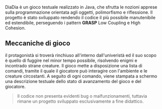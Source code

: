 DiaDia è un gioco testuale realizzato in Java, che sfrutta le nozioni apprese sulla programmazione orientata agli oggetti, polimorfismo e riflessione. Il progetto è stato sviluppato rendendo il codice il più possibile manutenibile ed estendibile, perseguendo i pattern **GRASP** Low Coupling e High Cohesion.

## Meccaniche di gioco
il protagonistà si troverà rinchiuso all'interno dall'univeristà ed il suo scopo è quello di fuggire nel minor tempo possibile, risolvendo enigmi e incontrado strane creature. Il gioco mette a disposizione una lista di comandi, tramite il quale il giocatore può interagire con l'ambiente e le creature circostanti. A seguito di ogni comando, viene stampata a schermo una descrizione testuale dello stato di avanzamento del gioco e del giocatore.

>Il codice non presenta evidenti bug o malfunzionamenti, tuttavia rimane un progetto sviluppato esclusivamente a fine didattico. 


